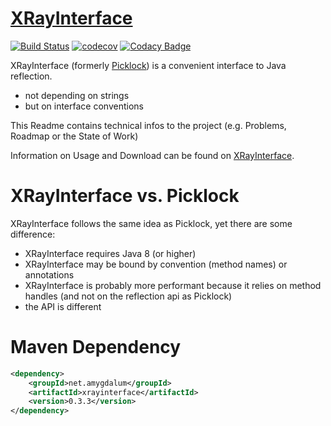 [XRayInterface](http://xrayinterface.amygdalum.net/)
=============
[![Build Status](https://api.travis-ci.org/almondtools/xrayinterface.svg)](https://travis-ci.org/almondtools/xrayinterface)
[![codecov](https://codecov.io/gh/almondtools/xrayinterface/branch/master/graph/badge.svg)](https://codecov.io/gh/almondtools/xrayinterface)
[![Codacy Badge](https://app.codacy.com/project/badge/Grade/c5cf275a6ff9468f95b22b8998b52e1d)](https://app.codacy.com/gh/almondtools/xrayinterface/dashboard?utm_source=gh&utm_medium=referral&utm_content=&utm_campaign=Badge_grade)

XRayInterface (formerly [Picklock](https://github.com/almondtools/picklock)) is a convenient interface to Java reflection.

* not depending on strings
* but on interface conventions

This Readme contains technical infos to the project (e.g. Problems, Roadmap or the State of Work)

Information on Usage and Download can be found on [XRayInterface](http://xrayinterface.amygdalum.net/). 

XRayInterface vs. Picklock
==========================
XRayInterface follows the same idea as Picklock, yet there are some difference:

* XRayInterface requires Java 8 (or higher)
* XRayInterface may be bound by convention (method names) or annotations
* XRayInterface is probably more performant because it relies on method handles (and not on the reflection api as Picklock)
* the API is different

Maven Dependency
================

```xml
<dependency>
    <groupId>net.amygdalum</groupId>
    <artifactId>xrayinterface</artifactId>
    <version>0.3.3</version>
</dependency>
```
